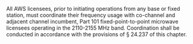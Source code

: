 All AWS licensees, prior to initiating operations from any base or fixed station, must coordinate their frequency usage with co-channel and adjacent channel incumbent, Part 101 fixed-point-to-point microwave licensees operating in the 2110-2155 MHz band. Coordination shall be conducted in accordance with the provisions of § 24.237 of this chapter.

